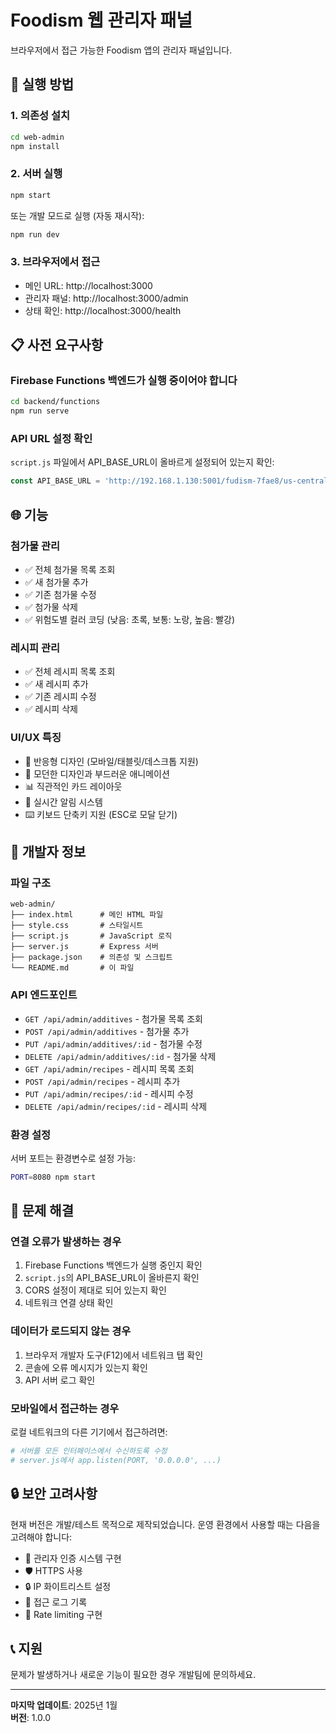 # Foodism 웹 관리자 패널

브라우저에서 접근 가능한 Foodism 앱의 관리자 패널입니다.

## 🚀 실행 방법

### 1. 의존성 설치
```bash
cd web-admin
npm install
```

### 2. 서버 실행
```bash
npm start
```

또는 개발 모드로 실행 (자동 재시작):
```bash
npm run dev
```

### 3. 브라우저에서 접근
- 메인 URL: http://localhost:3000
- 관리자 패널: http://localhost:3000/admin
- 상태 확인: http://localhost:3000/health

## 📋 사전 요구사항

### Firebase Functions 백엔드가 실행 중이어야 합니다
```bash
cd backend/functions
npm run serve
```

### API URL 설정 확인
`script.js` 파일에서 API_BASE_URL이 올바르게 설정되어 있는지 확인:
```javascript
const API_BASE_URL = 'http://192.168.1.130:5001/fudism-7fae8/us-central1/api';
```

## 🌐 기능

### 첨가물 관리
- ✅ 전체 첨가물 목록 조회
- ✅ 새 첨가물 추가
- ✅ 기존 첨가물 수정
- ✅ 첨가물 삭제
- ✅ 위험도별 컬러 코딩 (낮음: 초록, 보통: 노랑, 높음: 빨강)

### 레시피 관리
- ✅ 전체 레시피 목록 조회
- ✅ 새 레시피 추가
- ✅ 기존 레시피 수정
- ✅ 레시피 삭제

### UI/UX 특징
- 📱 반응형 디자인 (모바일/태블릿/데스크톱 지원)
- 🎨 모던한 디자인과 부드러운 애니메이션
- 📊 직관적인 카드 레이아웃
- 🔔 실시간 알림 시스템
- ⌨️ 키보드 단축키 지원 (ESC로 모달 닫기)

## 🔧 개발자 정보

### 파일 구조
```
web-admin/
├── index.html      # 메인 HTML 파일
├── style.css       # 스타일시트
├── script.js       # JavaScript 로직
├── server.js       # Express 서버
├── package.json    # 의존성 및 스크립트
└── README.md       # 이 파일
```

### API 엔드포인트
- `GET /api/admin/additives` - 첨가물 목록 조회
- `POST /api/admin/additives` - 첨가물 추가
- `PUT /api/admin/additives/:id` - 첨가물 수정
- `DELETE /api/admin/additives/:id` - 첨가물 삭제
- `GET /api/admin/recipes` - 레시피 목록 조회
- `POST /api/admin/recipes` - 레시피 추가
- `PUT /api/admin/recipes/:id` - 레시피 수정
- `DELETE /api/admin/recipes/:id` - 레시피 삭제

### 환경 설정
서버 포트는 환경변수로 설정 가능:
```bash
PORT=8080 npm start
```

## 🐛 문제 해결

### 연결 오류가 발생하는 경우
1. Firebase Functions 백엔드가 실행 중인지 확인
2. `script.js`의 API_BASE_URL이 올바른지 확인
3. CORS 설정이 제대로 되어 있는지 확인
4. 네트워크 연결 상태 확인

### 데이터가 로드되지 않는 경우
1. 브라우저 개발자 도구(F12)에서 네트워크 탭 확인
2. 콘솔에 오류 메시지가 있는지 확인
3. API 서버 로그 확인

### 모바일에서 접근하는 경우
로컬 네트워크의 다른 기기에서 접근하려면:
```bash
# 서버를 모든 인터페이스에서 수신하도록 수정
# server.js에서 app.listen(PORT, '0.0.0.0', ...)
```

## 🔒 보안 고려사항

현재 버전은 개발/테스트 목적으로 제작되었습니다. 운영 환경에서 사용할 때는 다음을 고려해야 합니다:

- 🔐 관리자 인증 시스템 구현
- 🛡️ HTTPS 사용
- 🔒 IP 화이트리스트 설정
- 📝 접근 로그 기록
- 🚫 Rate limiting 구현

## 📞 지원

문제가 발생하거나 새로운 기능이 필요한 경우 개발팀에 문의하세요.

---
**마지막 업데이트**: 2025년 1월  
**버전**: 1.0.0